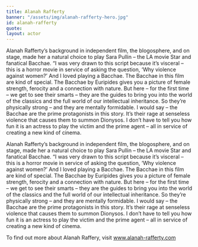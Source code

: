 ```yaml
---
title: Alanah Rafferty
banner: "/assets/img/alanah-rafferty-hero.jpg"
id: alanah-rafferty
quote: 
layout: actor
---
```


Alanah Rafferty’s background in independent film, the blogosphere, and on stage, made her a natural choice to play Sara Pullin – the LA movie Star and fanatical Bacchae. “I was very drawn to this script because it’s visceral – this is a horror movie in service of asking the question, ‘Why violence against women?’ And I loved playing a Bacchae. The Bacchae in this film are kind of special. The Bacchae by Euripides gives you a picture of female strength, ferocity and a connection with nature. But here – for the first time – we get to see their smarts – they are the guides to bring you into the world of the classics and the full world of our intellectual inheritance. So they’re physically strong – and they are mentally formidable. I would say – the Bacchae are the prime protagonists in this story.  It’s their rage at senseless violence that causes them to summon Dionysos. I don’t have to tell you how fun it is an actress to play the victim and the prime agent – all in service of creating a new kind of cinema.


Alanah Rafferty’s background in independent film, the blogosphere, and on stage, made her a natural choice to play Sara Pullin – the LA movie Star and fanatical Bacchae. “I was very drawn to this script because it’s visceral – this is a horror movie in service of asking the question, ‘Why violence against women?’ And I loved playing a Bacchae. The Bacchae in this film are kind of special. The Bacchae by Euripides gives you a picture of female strength, ferocity and a connection with nature. But here – for the first time – we get to see their smarts – they are the guides to bring you into the world of the classics and the full world of our intellectual inheritance. So they’re physically strong – and they are mentally formidable. I would say – the Bacchae are the prime protagonists in this story.  It’s their rage at senseless violence that causes them to summon Dionysos. I don’t have to tell you how fun it is an actress to play the victim and the prime agent – all in service of creating a new kind of cinema.

To find out more about Alanah Raffery, visit www.alanah-rafferty.com
